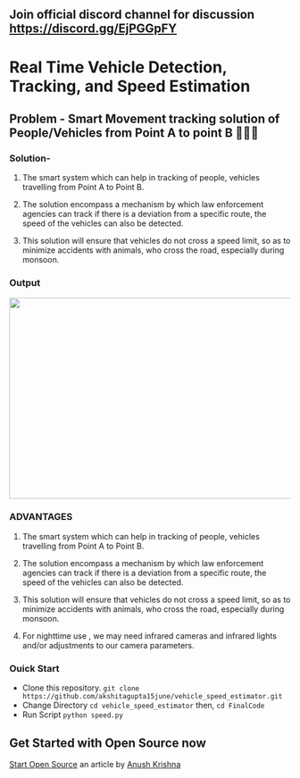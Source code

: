 ## Join official discord channel for discussion https://discord.gg/EjPGGpFY

# Real Time Vehicle Detection, Tracking, and Speed Estimation

## Problem - Smart Movement tracking solution of People/Vehicles from Point A to point B 🚗🏃‍♂️

### Solution- 

1) The smart system which can help in tracking of people, vehicles travelling from Point A to Point B. 

2) The solution encompass a mechanism by which law enforcement agencies can track if there is a deviation from a specific route, 
   the speed of the vehicles can also be detected.

3) This solution will ensure that vehicles do not cross a speed limit, so as to minimize accidents with animals, who cross the road, especially during monsoon.

### Output

<img src="https://github.com/akshitagupta15june/vehicle_speed_estimator/blob/master/gif_car1.gif" width="590px" height="360px">


### ADVANTAGES

1) The smart system which can help in tracking of people, vehicles travelling from Point A to Point B.

2) The solution encompass a mechanism by which law enforcement agencies can track if there is a deviation from a specific route, the speed of the vehicles can also    be detected.

3) This solution will ensure that vehicles do not cross a speed limit, so as to minimize accidents with animals, who cross the road, especially during monsoon.

4) For nighttime use , we may need infrared cameras and infrared lights and/or adjustments to our camera parameters.

### Ouick Start
- Clone this repository.
`git clone https://github.com/akshitagupta15june/vehicle_speed_estimator.git`
- Change Directory
`cd vehicle_speed_estimator` then,
`cd FinalCode`
- Run Script
`python speed.py`


## Get Started with Open Source now

[Start Open Source](https://anush-venkatakrishna.medium.com/part-1-winter-or-summer-take-your-baby-steps-into-opensource-now-7d661235d7ff)
an article by [Anush Krishna](https://github.com/anushkrishnav)

